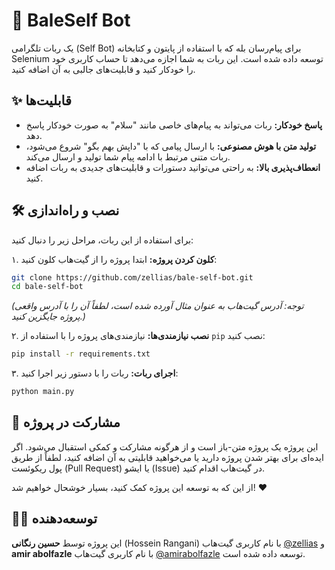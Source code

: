 # 🤖 BaleSelf Bot

یک ربات تلگرامی (Self Bot) برای پیام‌رسان بله که با استفاده از پایتون و کتابخانه Selenium توسعه داده شده است. این ربات به شما اجازه می‌دهد تا حساب کاربری خود را خودکار کنید و قابلیت‌های جالبی به آن اضافه کنید.

## ✨ قابلیت‌ها

- **پاسخ خودکار:** ربات می‌تواند به پیام‌های خاصی مانند "سلام" به صورت خودکار پاسخ دهد.
- **تولید متن با هوش مصنوعی:** با ارسال پیامی که با "داپش بهم بگو" شروع می‌شود، ربات متنی مرتبط با ادامه پیام شما تولید و ارسال می‌کند.
- **انعطاف‌پذیری بالا:** به راحتی می‌توانید دستورات و قابلیت‌های جدیدی به ربات اضافه کنید.

## 🛠️ نصب و راه‌اندازی

برای استفاده از این ربات، مراحل زیر را دنبال کنید:

۱. **کلون کردن پروژه:**
   ابتدا پروژه را از گیت‌هاب کلون کنید:
   ```bash
   git clone https://github.com/zellias/bale-self-bot.git
   cd bale-self-bot
   ```
   *(توجه: آدرس گیت‌هاب به عنوان مثال آورده شده است، لطفاً آن را با آدرس واقعی پروژه جایگزین کنید.)*

۲. **نصب نیازمندی‌ها:**
   نیازمندی‌های پروژه را با استفاده از `pip` نصب کنید:
   ```bash
   pip install -r requirements.txt
   ```

۳. **اجرای ربات:**
   ربات را با دستور زیر اجرا کنید:
   ```bash
   python main.py
   ```
## 🤝 مشارکت در پروژه

این پروژه یک پروژه متن-باز است و از هرگونه مشارکت و کمکی استقبال می‌شود. اگر ایده‌ای برای بهتر شدن پروژه دارید یا می‌خواهید قابلیتی به آن اضافه کنید، لطفاً از طریق پول ریکوئست (Pull Request) یا ایشو (Issue) در گیت‌هاب اقدام کنید.

از این که به توسعه این پروژه کمک کنید، بسیار خوشحال خواهیم شد! ❤️

## 👨‍💻 توسعه‌دهنده

این پروژه توسط **حسین رنگانی** (Hossein Rangani) با نام کاربری گیت‌هاب [@zellias](https://github.com/zellias) و **amir abolfazle** با نام کاربری گیت‌هاب [@amirabolfazle](https://github.com/amirabolfazle) توسعه داده شده است.
